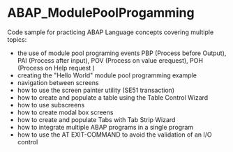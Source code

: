 # ABAP_ModulePoolProgamming
Code sample for practicing ABAP Language concepts covering multiple topics:
- the use of module pool programing events PBP (Process before Output), PAI (Process after input), POV (Process on value erequest), POH (Process on Help request )
- creating the "Hello World" module pool programming example
- navigation between screens
- how to use the screen painter utility (SE51 transaction)
- how to create and populate a table using the Table Control Wizard
- how to use subscreens
- how to create modal box screens
- how to create and populate Tabs with Tab Strip Wizard
- how to integrate multiple ABAP programs in a single program
- how to use the AT EXIT-COMMAND to avoid the validation of an I/O control 

